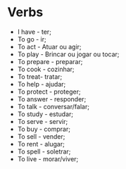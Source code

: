 # Verbs

* I have - ter;
* To go - ir;
* To act - Atuar ou agir;
* To play - Brincar ou jogar ou tocar;
* To prepare - preparar;
* To cook - cozinhar;
* To treat- tratar;
* To help - ajudar;
* To protect - proteger;
* To answer - responder;
* To talk - conversar/falar;
* To study - estudar;
* To serve - servir;
* To buy - comprar;
* To sell - vender;
* To rent - alugar;
* To spell - soletrar;
* To live - morar/viver;